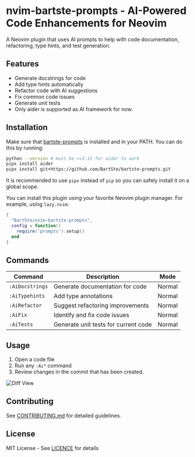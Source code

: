 # nvim-bartste-prompts - AI-Powered Code Enhancements for Neovim

A Neovim plugin that uses AI prompts to help with code documentation,
refactoring, type hints, and test generation.

## Features

- Generate docstrings for code
- Add type hints automatically
- Refactor code with AI suggestions
- Fix common code issues
- Generate unit tests
- Only aider is supported as AI framework for now.

## Installation

Make sure that [bartste-prompts](https://github.com/BartSte/bartste-prompts) is
installed and in your PATH. You can do this by running:

```bash
python --version # must be <=3.12 for aider to work
pipx install aider
pipx install git+https://github.com/BartSte/bartste-prompts.git
```

It is recommended to use `pipx` instead of `pip` so you can safely install it on
a global scope.

You can install this plugin using your favorite Neovim plugin manager. For
example, using `lazy.nvim`:

```lua
{
  "BartSte/nvim-bartste-prompts",
  config = function()
    require('prompts').setup()
  end
}
```

## Commands

| Command         | Description                          | Mode   |
| --------------- | ------------------------------------ | ------ |
| `:AiDocstrings` | Generate documentation for code      | Normal |
| `:AiTypehints`  | Add type annotations                 | Normal |
| `:AiRefactor`   | Suggest refactoring improvements     | Normal |
| `:AiFix`        | Identify and fix code issues         | Normal |
| `:AiTests`      | Generate unit tests for current code | Normal |

## Usage

1. Open a code file
2. Run any `:Ai*` command
3. Review changes in the commit that has been created.

![Diff View](https://via.placeholder.com/800x400.png?text=Diff+View+Screenshot)

## Contributing

See [CONTRIBUTING.md](CONTRIBUTING.md) for detailed guidelines.

## License

MIT License - See [LICENCE](LICENCE) for details
